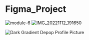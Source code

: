 # Figma_Project
![module-6](https://github.com/hamim5264/Figma_Project/assets/124155317/f6342524-1681-4107-9c50-319aefa7ab76)
![IMG_20221112_191650](https://github.com/hamim5264/Figma_Project/assets/124155317/695ed118-7e9d-40a7-9b4a-16017aa18830)

![Dark Gradient Depop Profile Picture](https://github.com/hamim5264/Figma_Project/assets/124155317/fbe38455-b3fd-49e8-8704-702aa404ae2c)
